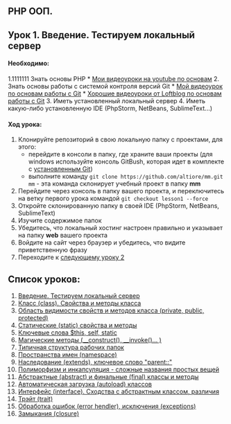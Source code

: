 ## PHP ООП.
## Урок 1. Введение. Тестируем локальный сервер

#### Необходимо:
1.1111111 Знать основы PHP
    * [Мои видеоуроки на youtube по основам](https://www.youtube.com/playlist?list=PL5QUj3iB7EoINltUTk16nWZFvBbHYjOdE)
2. Знать основы работы с системой контроля версий Git
    * [Мой видеоурок по основам работы с Git](https://www.youtube.com/watch?v=rnfHuWneMXA&index=1&list=PL5QUj3iB7EoJyInbFgm80U2Sz40njGaoy)
    * [Хорошие видеоуроки от Loftblog по основам работы с Git](https://www.youtube.com/watch?v=PEKN8NtBDQ0&list=PLY4rE9dstrJyTdVJpv7FibSaXB4BHPInb)
3. Иметь установленный локальный сервер
4. Иметь какую-либо установленную IDE (PhpStorm, NetBeans, SublimeText...)

#### Ход урока:
1. Клонируйте репозиторий в свою локальную папку с проектами, для этого:
    * перейдите в консоли в папку, где храните ваши проекты (для windows используйте консоль GitBush, которая идет в комплекте с [установленным Git](https://git-scm.com/book/ru/v2/%D0%92%D0%B2%D0%B5%D0%B4%D0%B5%D0%BD%D0%B8%D0%B5-%D0%A3%D1%81%D1%82%D0%B0%D0%BD%D0%BE%D0%B2%D0%BA%D0%B0-Git))
    * выполните команду ```git clone https://github.com/altiore/mm.git mm``` - эта команда склонирует учебный проект в папку **mm**
2. Перейдите через консоль в папку вашего проекта, и переключитесь на ветку первого урока командой ```git checkout lesson1 --force```
3. Откройте склонированную папку в своей IDE (PhpStorm, NetBeans, SublimeText)
4. Изучите содержимое папок
5. Убедитесь, что локальный хостинг настроен правильно и указывает на папку **web** вашего проекта
6. Войдите на сайт через браузер и убедитесь, что видите приветственную фразу
5. Переходите к [следующему уроку 2](https://github.com/altiore/mm/tree/lesson2)


## Список уроков:
1. [Введение. Тестируем локальный сервер](https://github.com/altiore/mm/tree/lesson1)
2. [Класс (class). Свойства и методы класса](https://github.com/altiore/mm/tree/lesson2)
3. [Область видимости свойств и методов класса (private, public, protected)](https://github.com/altiore/mm/tree/lesson3)
4. [Статические (static) свойства и методы](https://github.com/altiore/mm/tree/lesson4)
5. [Ключевые слова $this, self, static](https://github.com/altiore/mm/tree/lesson5)
6. [Магические методы (__construct(), __invoke()... )](https://github.com/altiore/mm/tree/lesson6)
7. [Типичная структура рабочих папок](https://github.com/altiore/mm/tree/lesson7)
8. [Пространства имен (namespace)](https://github.com/altiore/mm/tree/lesson8)
9. [Наследование (extends), ключевое слово "parent::"](https://github.com/altiore/mm/tree/lesson9)
10. [Полиморфизм и инкапсуляция - сложные названия простых вещей](https://github.com/altiore/mm/tree/lesson10)
11. [Абстрактные (abstract) и финальные (final) классы и методы](https://github.com/altiore/mm/tree/lesson11)
12. [Автоматическая загрузка (autoload) классов](https://github.com/altiore/mm/tree/lesson12)
13. [Интерфейс (interface). Сходства с абстрактным классом, различия](https://github.com/altiore/mm/tree/lesson13)
14. [Трэйт (trait)](https://github.com/altiore/mm/tree/lesson14)
15. [Обработка ошибок (error hendler), исключения (exceptions)](https://github.com/altiore/mm/tree/lesson15)
16. [Замыкания (closure)](https://github.com/altiore/mm/tree/lesson16)

